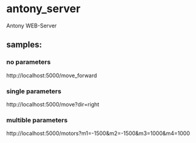 # antony_server
Antony WEB-Server

## samples:

### no parameters
http://localhost:5000/move_forward
### single parameters
http://localhost:5000/move?dir=right
### multible parameters
http://localhost:5000/motors?m1=-1500&m2=-1500&m3=1000&m4=1000
